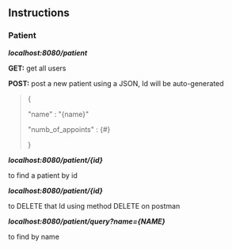 ## Instructions
### Patient
**_localhost:8080/patient_**

**GET:** get all users

**POST:** post a new patient using a JSON, Id will be auto-generated
>
> 
>{ 
>  
>   "name" : "{name}"
> 
>   "numb_of_appoints" : {#}
> 
> }
> 


**_localhost:8080/patient/{id}_**

to find a patient by id

**_localhost:8080/patient/{id}_**

to DELETE that Id using method DELETE on postman

**_localhost:8080/patient/query?name={NAME}_**

to find by name 

